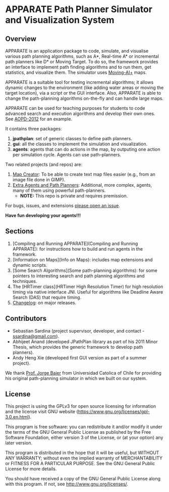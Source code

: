 #  APPARATE Path Planner Simulator and Visualization System

## Overview 

APPARATE is an application package to code, simulate, and visualise various path planning algorithms, such as A*, Real-time A* or incremental path planners like D* or Moving Target. 
To do so, the framework provides an interface to implement path finding algorithms and to run them, get statistics, and visualize them. The simulator uses [Moving-AI+](http://movingai.com/benchmarks/) maps.

APPARATE is a suitable tool for testing incremental algorithms; it allows dynamic changes to the environment (like adding water areas or moving the target location), via a script or the GUI interface. Also, APPARATE is able to change the path-planning algorithms on-the-fly and can handle large maps.

APPARATE can be used for teaching purposes for students to code advanced search and execution algorithms and develop their own ones. See [AOPD-2012](https://sites.google.com/site/aopd12/assignments/assignment-3-contest) for an example.

It contains three packages:

1. **jpathplan**: set of generic classes to define path planners.
2. **gui**: all the classes to implement the simulation and visualization.
3. **agents**: agents that can do actions in the map, by outputing one action per simulation cycle. Agents can use path-planners.

Two related projects (and repos) are:

1. [Map Creator](https://bitbucket.org/ssardina-research/apparate-mapcreator): To be able to create text map files easier (e.g., from an image file done in GIMP).
2. [Extra Agents and Path Planners](https://bitbucket.org/ssardina-research/apparate-agents-extras): Additional, more complex, agents, many of them using powerful path-planners. 
	* **NOTE:** This repo is private and requires premission.

For bugs, issues, and extensions [please open an issue](https://bitbucket.org/ssardina-research/apparate-simulator/issues?status=new&status=open).

**Have fun developing your agents!!!**

## Sections

1. [Compiling and Running APPARATE](Compiling and Running APPARATE): for instructions how to build and run agents in the framework.
2. [Information on Maps](Info on Maps): includes map extensions and dynamic scripts.
3. [Some Search Algorithms](Some path-planning algorithms): for some pointers to interesting search and path planning algorithms and techniques.
4. The [HRTimer class](HRTimer High Resolution Timer) for high resolution timing via native interface JNI. Useful for algorithms like Deadline Aware Search (DAS) that require timing. 
5. [Changelog](Changelog): on major releases.
 

## Contributors

* Sebastian Sardina (project supervisor, developer, and contact - ssardina@gmail.com).
* Abhijeet Anand (developed JPathPlan library as part of his 2011 Minor Thesis, which provides the generic framework to develop path planners).
* Andy Heng Xie (developed first GUI version as part of a summer project).

We thank [Prof. Jorge Baier](http://jabaier.sitios.ing.uc.cl/index.php?page=main) from Universidad Catolica of Chile for providing his original path-planning simulator in which we built on our system.


## License

This project is using the GPLv3 for open source licensing for information and the license visit GNU website (https://www.gnu.org/licenses/gpl-3.0.en.html).

This program is free software: you can redistribute it and/or modify it under the terms of the GNU General Public License as published by the Free Software Foundation, either version 3 of the License, or (at your option) any later version.

This program is distributed in the hope that it will be useful, but WITHOUT ANY WARRANTY; without even the implied warranty of
MERCHANTABILITY or FITNESS FOR A PARTICULAR PURPOSE.  See the GNU General Public License for more details.

You should have received a copy of the GNU General Public License along with this program.  If not, see <http://www.gnu.org/licenses/>.